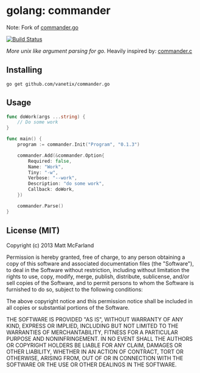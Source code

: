 golang: commander 
=================

Note: Fork of [commander.go](https://github.com/vanetix/commander.go)

[![Build Status](https://travis-ci.org/jprichardson/go-commander.png?branch=master)](https://travis-ci.org/jprichardson/go-commander)

*More unix like argument parsing for go.* Heavily inspired by: [commander.c](https://github.com/visionmedia/commander.c)


Installing
----------

    go get github.com/vanetix/commander.go


Usage
-----

```go
func doWork(args ...string) {
	// Do some work
}

func main() {
	program := commander.Init("Program", "0.1.3")

	commander.Add(&commander.Option{
	    Required: false,
	    Name: "Work",
	    Tiny: "-w",
	    Verbose: "--work",
	    Description: "do some work",
	    Callback: doWork,
	})

	commander.Parse()
}
```



License (MIT)
-------------
Copyright (c) 2013 Matt McFarland


Permission is hereby granted, free of charge, to any person obtaining a copy of this software and associated documentation files (the "Software"), to deal in the Software without restriction, including without limitation the rights to use, copy, modify, merge, publish, distribute, sublicense, and/or sell copies of the Software, and to permit persons to whom the Software is furnished to do so, subject to the following conditions:

The above copyright notice and this permission notice shall be included in all copies or substantial portions of the Software.

THE SOFTWARE IS PROVIDED "AS IS", WITHOUT WARRANTY OF ANY KIND, EXPRESS OR IMPLIED, INCLUDING BUT NOT LIMITED TO THE WARRANTIES OF MERCHANTABILITY, FITNESS FOR A PARTICULAR PURPOSE AND NONINFRINGEMENT. IN NO EVENT SHALL THE AUTHORS OR COPYRIGHT HOLDERS BE LIABLE FOR ANY CLAIM, DAMAGES OR OTHER LIABILITY, WHETHER IN AN ACTION OF CONTRACT, TORT OR OTHERWISE, ARISING FROM, OUT OF OR IN CONNECTION WITH THE SOFTWARE OR THE USE OR OTHER DEALINGS IN THE SOFTWARE.

